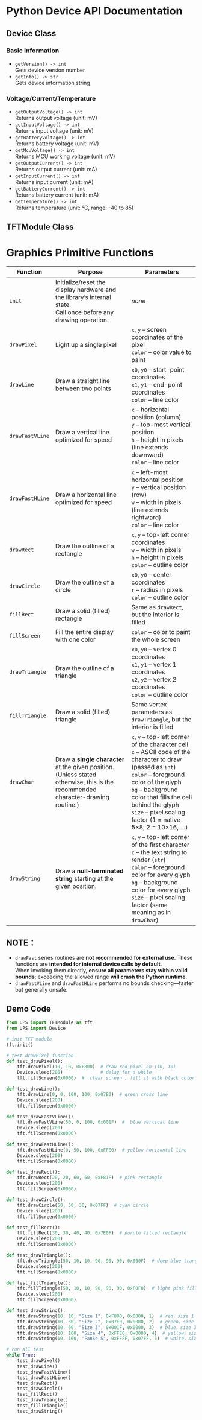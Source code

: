 # Python Device API Documentation

## Device Class

### Basic Information
- `getVersion() -> int`  
  Gets device version number
- `getInfo() -> str`  
  Gets device information string

### Voltage/Current/Temperature
- `getOutputVoltage() -> int`  
  Returns output voltage (unit: mV)
- `getInputVoltage() -> int`  
  Returns input voltage (unit: mV)
- `getBatteryVoltage() -> int`  
  Returns battery voltage (unit: mV)
- `getMcuVoltage() -> int`  
  Returns MCU working voltage (unit: mV)
- `getOutputCurrent() -> int`  
  Returns output current (unit: mA)
- `getInputCurrent() -> int`  
  Returns input current (unit: mA)
- `getBatteryCurrent() -> int`  
  Returns battery current (unit: mA)
- `getTemperature() -> int`  
  Returns temperature (unit: °C, range: -40 to 85)

## TFTModule Class

# Graphics Primitive Functions

| Function | Purpose | Parameters |
|---------|---------|------------|
| `init` | Initialize/reset the display hardware and the library’s internal state.<br>Call once before any drawing operation. | *none* |
| `drawPixel` | Light up a single pixel | `x`, `y` – screen coordinates of the pixel<br>`color` – color value to paint |
| `drawLine` | Draw a straight line between two points | `x0`, `y0` – start-point coordinates<br>`x1`, `y1` – end-point coordinates<br>`color` – line color |
| `drawFastVLine` | Draw a vertical line optimized for speed | `x` – horizontal position (column)<br>`y` – top-most vertical position<br>`h` – height in pixels (line extends downward)<br>`color` – line color |
| `drawFastHLine` | Draw a horizontal line optimized for speed | `x` – left-most horizontal position<br>`y` – vertical position (row)<br>`w` – width in pixels (line extends rightward)<br>`color` – line color |
| `drawRect` | Draw the outline of a rectangle | `x`, `y` – top-left corner coordinates<br>`w` – width in pixels<br>`h` – height in pixels<br>`color` – outline color |
| `drawCircle` | Draw the outline of a circle | `x0`, `y0` – center coordinates<br>`r` – radius in pixels<br>`color` – outline color |
| `fillRect` | Draw a solid (filled) rectangle | Same as `drawRect`, but the interior is filled |
| `fillScreen` | Fill the entire display with one color | `color` – color to paint the whole screen |
| `drawTriangle` | Draw the outline of a triangle | `x0`, `y0` – vertex 0 coordinates<br>`x1`, `y1` – vertex 1 coordinates<br>`x2`, `y2` – vertex 2 coordinates<br>`color` – outline color |
| `fillTriangle` | Draw a solid (filled) triangle | Same vertex parameters as `drawTriangle`, but the interior is filled |
| `drawChar` | Draw a **single character** at the given position.<br>(Unless stated otherwise, this is the recommended character-drawing routine.) | `x`, `y` – top-left corner of the character cell<br>`c` – ASCII code of the character to draw (passed as `int`)<br>`color` – foreground color of the glyph<br>`bg` – background color that fills the cell behind the glyph<br>`size` – pixel scaling factor (1 = native 5×8, 2 = 10×16, …) |
| `drawString` | Draw a **null-terminated string** starting at the given position. | `x`, `y` – top-left corner of the first character<br>`c` – the text string to render (`str`)<br>`color` – foreground color for every glyph<br>`bg` – background color for every glyph<br>`size` – pixel scaling factor (same meaning as in `drawChar`) |

## NOTE：
-  `drawFast` series routines are **not recommended for external use**.
  These functions are **intended for internal device calls by default**.  
  When invoking them directly, **ensure all parameters stay within valid bounds**; exceeding the allowed range **will crash the Python runtime**.
- `drawFastVLine` and `drawFastHLine` performs no bounds checking—faster but generally unsafe.

## Demo Code

```python
from UPS import TFTModule as tft
from UPS import Device

# init TFT module
tft.init()

# test drawPixel function 
def test_drawPixel():
    tft.drawPixel(10, 10, 0xF800)  # draw red pixel on (10, 10) 
    Device.sleep(200)              # delay for a while
    tft.fillScreen(0x0000)  #  clear screen , fill it with black color

def test_drawLine():
    tft.drawLine(0, 0, 100, 100, 0x07E0)  # green cross line
    Device.sleep(200)
    tft.fillScreen(0x0000)

def test_drawFastVLine():
    tft.drawFastVLine(50, 0, 100, 0x001F)  #  blue vertical line
    Device.sleep(200)
    tft.fillScreen(0x0000)

def test_drawFastHLine():
    tft.drawFastHLine(0, 50, 100, 0xFFE0)  # yellow horizontal line
    Device.sleep(200)
    tft.fillScreen(0x0000)

def test_drawRect():
    tft.drawRect(20, 20, 60, 60, 0xF81F)  # pink rectangle
    Device.sleep(200)
    tft.fillScreen(0x0000)

def test_drawCircle():
    tft.drawCircle(50, 50, 30, 0x07FF)  # cyan circle
    Device.sleep(200)
    tft.fillScreen(0x0000)

def test_fillRect():
    tft.fillRect(30, 30, 40, 40, 0x7E0F)  # purple filled rectangle
    Device.sleep(200)
    tft.fillScreen(0x0000)

def test_drawTriangle():
    tft.drawTriangle(50, 10, 10, 90, 90, 90, 0x000F)  # deep blue trangle
    Device.sleep(200)
    tft.fillScreen(0x0000)

def test_fillTriangle():
    tft.fillTriangle(50, 10, 10, 90, 90, 90, 0xF0F0)  # light pink filled trangle
    Device.sleep(200)
    tft.fillScreen(0x0000)

def test_drawString():
    tft.drawString(10, 10, "Size 1", 0xF800, 0x0000, 1)  # red，size 1
    tft.drawString(10, 30, "Size 2", 0x07E0, 0x0000, 2)  # green，size 2
    tft.drawString(10, 60, "Size 3", 0x001F, 0x0000, 3)  # blue，size 3
    tft.drawString(10, 100, "Size 4", 0xFFE0, 0x0000, 4)  # yellow，size 4
    tft.drawString(10, 160, "FanSe 5", 0xFFFF, 0x07FF, 5)  # white，size 5

# run all test
while True:
    test_drawPixel()
    test_drawLine()
    test_drawFastVLine()
    test_drawFastHLine()
    test_drawRect()
    test_drawCircle()
    test_fillRect()
    test_drawTriangle()
    test_fillTriangle()
    test_drawString()
```
